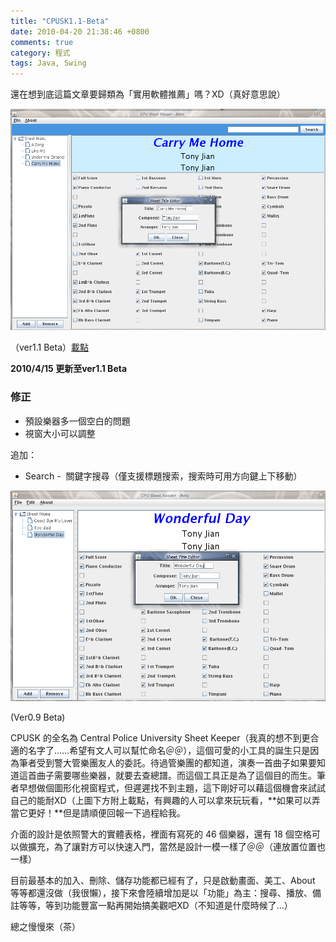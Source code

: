 ```yaml
---
title: "CPUSK1.1-Beta"
date: 2010-04-20 21:38:46 +0800
comments: true
category: 程式
tags: Java, Swing
---
```


[cpusk]: http://www.cs.nctu.edu.tw/%7Ewhchien/CPUSK1.1-Beta.rar

還在想到底這篇文章要歸類為「實用軟體推薦」嗎？XD（真好意思說）

![](/images/cssula-blog/Screenshot-15.png)

（ver1.1 Beta）[載點][cpusk]

<!--more-->

**2010/4/15 更新至ver1.1 Beta**

### 修正

<ul>
	<li>預設樂器多一個空白的問題</li>
	<li>視窗大小可以調整</li>
</ul>

追加：

<ul>
	<li>Search -  關鍵字搜尋（僅支援標題搜索，搜索時可用方向鍵上下移動）</li>
</ul>

<!--nextpage-->

![](/images/cssula-blog/Screenshot-14.png)

(Ver0.9 Beta)

CPUSK 的全名為 Central Police University Sheet Keeper（我真的想不到更合適的名字了……希望有文人可以幫忙命名＠＠），這個可愛的小工具的誕生只是因為筆者受到警大管樂團友人的委託。待過管樂團的都知道，演奏一首曲子如果要知道這首曲子需要哪些樂器，就要去查總譜。而這個工具正是為了這個目的而生。筆者早想做個圖形化視窗程式，但遲遲找不到主題，這下剛好可以藉這個機會來試試自己的能耐XD（上圖下方附上載點，有興趣的人可以拿來玩玩看，**如果可以弄當它更好！**但是請順便回報一下過程給我。

介面的設計是依照警大的實體表格，裡面有寫死的 46 個樂器，還有 18 個空格可以做擴充，為了讓對方可以快速入門，當然是設計一模一樣了＠＠（連放置位置也一樣）

目前最基本的加入、刪除、儲存功能都已經有了，只是啟動畫面、美工、About 等等都還沒做（我很懶），接下來會陸續增加是以「功能」為主：搜尋、播放、備註等等，等到功能豐富一點再開始搞美觀吧XD（不知道是什麼時候了…）

總之慢慢來（茶）